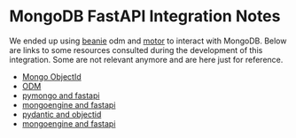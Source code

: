 # MongoDB FastAPI Integration Notes

We ended up using [beanie](https://github.com/roman-right/beanie) odm and
[motor](https://motor.readthedocs.io) to interact with MongoDB.
Below are links to some resources consulted during the development of this integration.
Some are not relevant anymore and are here just for reference.

* [Mongo ObjectId](https://github.com/tiangolo/fastapi/issues/1515)
* [ODM](https://github.com/art049/odmantic/)
* [pymongo and fastapi](https://medium.com/fastapi-tutorials/integrating-fastapi-and-mongodb-8ef4f2ca68ad)
* [mongoengine and fastapi](https://stackoverflow.com/questions/60277170/how-to-convert-mongoengine-class-in-pedantic-basemodel-in-python-fastapi)
* [pydantic and objectid](https://stackoverflow.com/questions/59503461/how-to-parse-objectid-in-a-pydantic-model)
* [mongoengine and fastapi](https://stackoverflow.com/questions/60277170/how-to-convert-mongoengine-class-in-pedantic-basemodel-in-python-fastap)